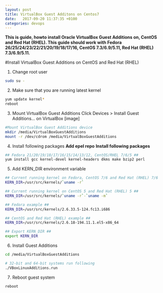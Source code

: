 ```yaml
---
layout: post
title: VirtualBox Guest Additons on Centos7
date:   2017-09-20 11:37:35 +0100
categories: devops
---
```


**This is guide, howto install Oracle VirtualBox Guest Additions on, CentOS and Red Hat (RHEL). This guide should work with Fedora 26/25/24/23/22/21/20/19/18/17/16, CentOS 7.3/6.9/5.11, Red Hat (RHEL) 7.3/6.9/5.11.**

#Install VirtualBox Guest Additions on CentOS and Red Hat (RHEL)
1. Change root user
```bash
sudo su -
```

2. Make sure that you are running latest kernel
```bash
yum update kernel*
reboot
```

3. Mount VirtualBox Guest Additions
Click Devices > Install Guest Additions… on VirtualBox
[image]

```bash
#Mount VirtualBox Guest Additions device
mkdir /media/VirtualBoxGuestAdditions
mount -r /dev/cdrom /media/VirtualBoxGuestAdditions
```

4. Install following packages
**Add epel repo**
**Install following packages**

```bash
## Fedora 21/20/19/18/17/16/15/14/13/12, CentOS/RHEL 7/6/5 ##
yum install gcc kernel-devel kernel-headers dkms make bzip2 perl
```

5. Add KERN_DIR environment variable
```bash
## Current running kernel on Fedora, CentOS 7/6 and Red Hat (RHEL) 7/6 ##
KERN_DIR=/usr/src/kernels/`uname -r`

## Current running kernel on CentOS 5 and Red Hat (RHEL) 5 ##
KERN_DIR=/usr/src/kernels/`uname -r`-`uname -m`

## Fedora example ##
KERN_DIR=/usr/src/kernels/2.6.33.5-124.fc13.i686

## CentOS and Red Hat (RHEL) example ##
KERN_DIR=/usr/src/kernels/2.6.18-194.11.1.el5-x86_64

## Export KERN_DIR ##
export KERN_DIR
```

6. Install Guest Additions
```bash
cd /media/VirtualBoxGuestAdditions

# 32-bit and 64-bit systems run following
./VBoxLinuxAdditions.run
```

7. Reboot guest system

```bash
reboot
```
